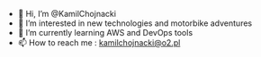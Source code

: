- 👋 Hi, I’m @KamilChojnacki
- 👀 I’m interested in new technologies and motorbike adventures
- 🌱 I’m currently learning AWS and DevOps tools
- 📫 How to reach me : kamilchojnacki@o2.pl

<!---
KamilChojnacki/KamilChojnacki is a ✨ special ✨ repository because its `README.md` (this file) appears on your GitHub profile.
You can click the Preview link to take a look at your changes.
--->
